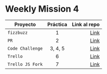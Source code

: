 # Weekly Mission 4

| Proyecto | Práctica | Link al repo |
| ------------- |:-------------:| -----:|
|`fizzbuzz`|1|[Link](#)|
|`PR`|2|[Link](#)|
|`Code Challenge`|3, 4, 5|[Link](#)|
|`Trello`|6|[Link](#)|
|`Trello JS Fork`|7|[Link](#)|